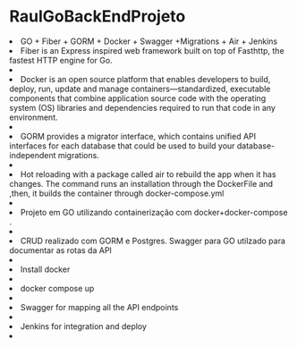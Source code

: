 # RaulGoBackEndProjeto

<li>GO + Fiber + GORM + Docker + Swagger +Migrations + Air + Jenkins  </l1>
<li>Fiber is an Express inspired web framework built on top of Fasthttp, the fastest HTTP engine for Go. <li/>
<li>Docker is an open source platform that enables developers to build, deploy, run, update and manage containers—standardized, executable components that combine application source code with the operating system (OS) libraries and dependencies required to run that code in any environment.<li/>
<li>GORM provides a migrator interface, which contains unified API interfaces for each database that could be used to build your database-independent migrations.<li/>
<li> Hot reloading with a package called air to rebuild the app when it has changes. The command runs an installation through the DockerFile and ,then, it builds the container through docker-compose.yml <li/>
<li>Projeto em GO utilizando containerização com docker+docker-compose . <li/>
<li>CRUD realizado com GORM e Postgres. Swagger para GO utilzado para documentar as rotas da API<li/>
<li>Install docker <li/>
<li>docker compose up <li/>
<li>Swagger for mapping all the API endpoints <li/>
<li>Jenkins for integration and deploy <li/>

